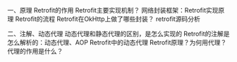 一、原理
Retrofit的作用
Retrofit主要实现机制？
网络封装框架：Retrofit实现原理
Retrofit的流程
Retrofit在OkHttp上做了哪些封装？
retrofit源码分析

二、注解、动态代理
动态代理和静态代理的区别，是怎么实现的
Retrofit的注解是怎么解析的：动态代理、AOP
Retrofit中的动态代理
Retrofit原理？为何用代理？代理的作用是什么？